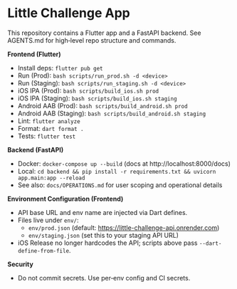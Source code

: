 # Little Challenge App

This repository contains a Flutter app and a FastAPI backend. See AGENTS.md for high‑level repo structure and commands.

**Frontend (Flutter)**
- Install deps: `flutter pub get`
- Run (Prod): `bash scripts/run_prod.sh -d <device>`
- Run (Staging): `bash scripts/run_staging.sh -d <device>`
- iOS IPA (Prod): `bash scripts/build_ios.sh prod`
- iOS IPA (Staging): `bash scripts/build_ios.sh staging`
- Android AAB (Prod): `bash scripts/build_android.sh prod`
- Android AAB (Staging): `bash scripts/build_android.sh staging`
- Lint: `flutter analyze`
- Format: `dart format .`
- Tests: `flutter test`

**Backend (FastAPI)**
- Docker: `docker-compose up --build` (docs at http://localhost:8000/docs)
- Local: `cd backend && pip install -r requirements.txt && uvicorn app.main:app --reload`
- See also: `docs/OPERATIONS.md` for user scoping and operational details

**Environment Configuration (Frontend)**
- API base URL and env name are injected via Dart defines.
- Files live under `env/`:
  - `env/prod.json` (default: https://little-challenge-api.onrender.com)
  - `env/staging.json` (set this to your staging API URL)
- iOS Release no longer hardcodes the API; scripts above pass `--dart-define-from-file`.

**Security**
- Do not commit secrets. Use per‑env config and CI secrets.
